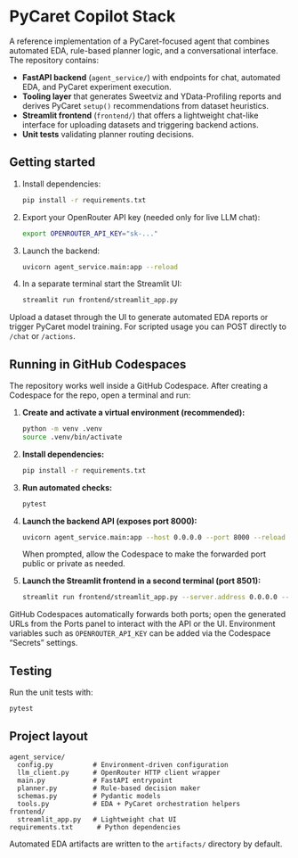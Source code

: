# PyCaret Copilot Stack

A reference implementation of a PyCaret-focused agent that combines automated EDA,
rule-based planner logic, and a conversational interface. The repository contains:

- **FastAPI backend** (`agent_service/`) with endpoints for chat, automated EDA, and
  PyCaret experiment execution.
- **Tooling layer** that generates Sweetviz and YData-Profiling reports and derives
  PyCaret `setup()` recommendations from dataset heuristics.
- **Streamlit frontend** (`frontend/`) that offers a lightweight chat-like interface for
  uploading datasets and triggering backend actions.
- **Unit tests** validating planner routing decisions.

## Getting started

1. Install dependencies:

   ```bash
   pip install -r requirements.txt
   ```

2. Export your OpenRouter API key (needed only for live LLM chat):

   ```bash
   export OPENROUTER_API_KEY="sk-..."
   ```

3. Launch the backend:

   ```bash
   uvicorn agent_service.main:app --reload
   ```

4. In a separate terminal start the Streamlit UI:

   ```bash
   streamlit run frontend/streamlit_app.py
   ```

Upload a dataset through the UI to generate automated EDA reports or trigger PyCaret
model training. For scripted usage you can POST directly to `/chat` or `/actions`.

## Running in GitHub Codespaces

The repository works well inside a GitHub Codespace. After creating a Codespace for
the repo, open a terminal and run:

1. **Create and activate a virtual environment (recommended):**

   ```bash
   python -m venv .venv
   source .venv/bin/activate
   ```

2. **Install dependencies:**

   ```bash
   pip install -r requirements.txt
   ```

3. **Run automated checks:**

   ```bash
   pytest
   ```

4. **Launch the backend API (exposes port 8000):**

   ```bash
   uvicorn agent_service.main:app --host 0.0.0.0 --port 8000 --reload
   ```

   When prompted, allow the Codespace to make the forwarded port public or private as
   needed.

5. **Launch the Streamlit frontend in a second terminal (port 8501):**

   ```bash
   streamlit run frontend/streamlit_app.py --server.address 0.0.0.0 --server.port 8501
   ```

GitHub Codespaces automatically forwards both ports; open the generated URLs from the
Ports panel to interact with the API or the UI. Environment variables such as
`OPENROUTER_API_KEY` can be added via the Codespace “Secrets” settings.

## Testing

Run the unit tests with:

```bash
pytest
```

## Project layout

```
agent_service/
  config.py          # Environment-driven configuration
  llm_client.py      # OpenRouter HTTP client wrapper
  main.py            # FastAPI entrypoint
  planner.py         # Rule-based decision maker
  schemas.py         # Pydantic models
  tools.py           # EDA + PyCaret orchestration helpers
frontend/
  streamlit_app.py   # Lightweight chat UI
requirements.txt      # Python dependencies
```

Automated EDA artifacts are written to the `artifacts/` directory by default.
